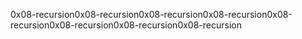 0x08-recursion0x08-recursion0x08-recursion0x08-recursion0x08-recursion0x08-recursion0x08-recursion0x08-recursion
